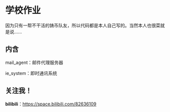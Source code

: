 # 学校作业

因为只有一帮不干活的铸币队友，所以代码都是本人自己写的。当然本人也很菜就是说......

## 内含
mail_agent：邮件代理服务器  

ie_system：即时通讯系统  

## 关注我！
**bilibili**：<https://space.bilibili.com/82636109>


